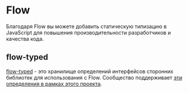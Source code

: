 

# Flow <meta data-oversett="" data-original-text="Flow">

<p class="description">Благодаря Flow вы можете добавить статическую типизацию в JavaScript для повышения производительности разработчиков и качества кода.</p>

## flow-typed <meta data-oversett="" data-original-text="flow-typed">

[flow-typed](https://github.com/flow-typed/flow-typed) - это хранилище определений интерфейсов сторонних библиотек для использования с Flow. Сообщество поддерживает [эти определения в рамках этого проекта](https://github.com/flow-typed/flow-typed/tree/master/definitions/npm/%40material-ui).
